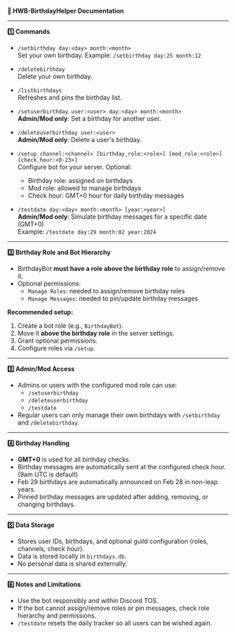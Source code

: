 **🎉 HWB-BirthdayHelper Documentation**

---

**1️⃣ Commands**

- `/setbirthday day:<day> month:<month>`  
  Set your own birthday. Example: `/setbirthday day:25 month:12`  

- `/deletebirthday`  
  Delete your own birthday.

- `/listbirthdays`  
  Refreshes and pins the birthday list.

- `/setuserbirthday user:<user> day:<day> month:<month>`  
  **Admin/Mod only**: Set a birthday for another user.

- `/deleteuserbirthday user:<user>`  
  **Admin/Mod only**: Delete a user's birthday.

- `/setup channel:<channel> [birthday_role:<role>] [mod_role:<role>] [check_hour:<0-23>]`  
  Configure bot for your server. Optional:
  - Birthday role: assigned on birthdays  
  - Mod role: allowed to manage birthdays  
  - Check hour: GMT+0 hour for daily birthday messages  

- `/testdate day:<day> month:<month> [year:<year>]`  
  **Admin/Mod only**: Simulate birthday messages for a specific date (GMT+0)  
  Example: `/testdate day:29 month:02 year:2024`  

---

**2️⃣ Birthday Role and Bot Hierarchy**

- BirthdayBot **must have a role above the birthday role** to assign/remove it.  
- Optional permissions:
  - `Manage Roles`: needed to assign/remove birthday roles  
  - `Manage Messages`: needed to pin/update birthday messages  

**Recommended setup:**
1. Create a bot role (e.g., `BirthdayBot`).  
2. Move it **above the birthday role** in the server settings.  
3. Grant optional permissions.  
4. Configure roles via `/setup`.

---

**3️⃣ Admin/Mod Access**

- Admins or users with the configured mod role can use:
  - `/setuserbirthday`  
  - `/deleteuserbirthday`  
  - `/testdate`  
- Regular users can only manage their own birthdays with `/setbirthday` and `/deletebirthday`.

---

**4️⃣ Birthday Handling**

- **GMT+0** is used for all birthday checks.  
- Birthday messages are automatically sent at the configured check hour. (9am UTC is default)
- Feb 29 birthdays are automatically announced on Feb 28 in non-leap years.  
- Pinned birthday messages are updated after adding, removing, or changing birthdays.  

---

**5️⃣ Data Storage**

- Stores user IDs, birthdays, and optional guild configuration (roles, channels, check hour).  
- Data is stored locally in `birthdays.db`.  
- No personal data is shared externally.  

---

**6️⃣ Notes and Limitations**

- Use the bot responsibly and within Discord TOS.  
- If the bot cannot assign/remove roles or pin messages, check role hierarchy and permissions.  
- `/testdate` resets the daily tracker so all users can be wished again.  
